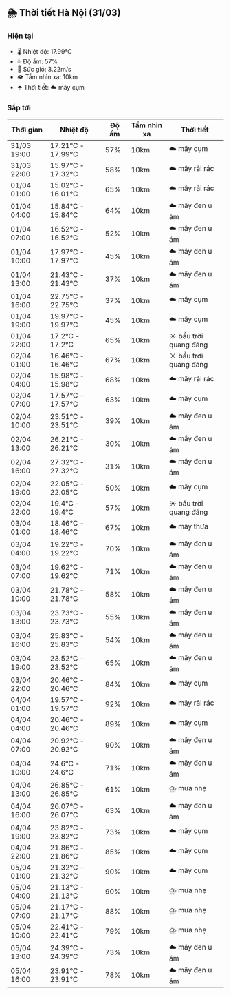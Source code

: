 ## 🌦️ Thời tiết Hà Nội (31/03)

### Hiện tại

- 🌡️ Nhiệt độ: 17.99℃
- 💦 Độ ẩm: 57%
- 💨 Sức gió: 3.22m/s
- 👁️ Tầm nhìn xa: 10km
- ☂️ Thời tiết: ☁️ mây cụm

### Sắp tới

| Thời gian | Nhiệt độ | Độ ẩm | Tầm nhìn xa | Thời tiết |
| --- | --- | --- | --- | --- |
| 31/03 19:00 | 17.21℃ - 17.99℃ | 57% | 10km | ☁️ mây cụm |
| 31/03 22:00 | 15.97℃ - 17.32℃ | 58% | 10km | ☁️ mây rải rác |
| 01/04 01:00 | 15.02℃ - 16.01℃ | 65% | 10km | ☁️ mây rải rác |
| 01/04 04:00 | 15.84℃ - 15.84℃ | 64% | 10km | ☁️ mây đen u ám |
| 01/04 07:00 | 16.52℃ - 16.52℃ | 52% | 10km | ☁️ mây đen u ám |
| 01/04 10:00 | 17.97℃ - 17.97℃ | 45% | 10km | ☁️ mây đen u ám |
| 01/04 13:00 | 21.43℃ - 21.43℃ | 37% | 10km | ☁️ mây đen u ám |
| 01/04 16:00 | 22.75℃ - 22.75℃ | 37% | 10km | ☁️ mây cụm |
| 01/04 19:00 | 19.97℃ - 19.97℃ | 45% | 10km | ☁️ mây cụm |
| 01/04 22:00 | 17.2℃ - 17.2℃ | 65% | 10km | ☀️ bầu trời quang đãng |
| 02/04 01:00 | 16.46℃ - 16.46℃ | 67% | 10km | ☀️ bầu trời quang đãng |
| 02/04 04:00 | 15.98℃ - 15.98℃ | 68% | 10km | ☁️ mây rải rác |
| 02/04 07:00 | 17.57℃ - 17.57℃ | 63% | 10km | ☁️ mây cụm |
| 02/04 10:00 | 23.51℃ - 23.51℃ | 39% | 10km | ☁️ mây đen u ám |
| 02/04 13:00 | 26.21℃ - 26.21℃ | 30% | 10km | ☁️ mây đen u ám |
| 02/04 16:00 | 27.32℃ - 27.32℃ | 31% | 10km | ☁️ mây đen u ám |
| 02/04 19:00 | 22.05℃ - 22.05℃ | 50% | 10km | ☁️ mây cụm |
| 02/04 22:00 | 19.4℃ - 19.4℃ | 57% | 10km | ☀️ bầu trời quang đãng |
| 03/04 01:00 | 18.46℃ - 18.46℃ | 67% | 10km | ☁️ mây thưa |
| 03/04 04:00 | 19.22℃ - 19.22℃ | 70% | 10km | ☁️ mây đen u ám |
| 03/04 07:00 | 19.62℃ - 19.62℃ | 71% | 10km | ☁️ mây đen u ám |
| 03/04 10:00 | 21.78℃ - 21.78℃ | 58% | 10km | ☁️ mây đen u ám |
| 03/04 13:00 | 23.73℃ - 23.73℃ | 55% | 10km | ☁️ mây đen u ám |
| 03/04 16:00 | 25.83℃ - 25.83℃ | 54% | 10km | ☁️ mây đen u ám |
| 03/04 19:00 | 23.52℃ - 23.52℃ | 65% | 10km | ☁️ mây đen u ám |
| 03/04 22:00 | 20.46℃ - 20.46℃ | 84% | 10km | ☁️ mây cụm |
| 04/04 01:00 | 19.57℃ - 19.57℃ | 92% | 10km | ☁️ mây rải rác |
| 04/04 04:00 | 20.46℃ - 20.46℃ | 89% | 10km | ☁️ mây cụm |
| 04/04 07:00 | 20.92℃ - 20.92℃ | 90% | 10km | ☁️ mây đen u ám |
| 04/04 10:00 | 24.6℃ - 24.6℃ | 71% | 10km | ☁️ mây đen u ám |
| 04/04 13:00 | 26.85℃ - 26.85℃ | 61% | 10km | ⛈️ mưa nhẹ |
| 04/04 16:00 | 26.07℃ - 26.07℃ | 63% | 10km | ☁️ mây đen u ám |
| 04/04 19:00 | 23.82℃ - 23.82℃ | 73% | 10km | ☁️ mây cụm |
| 04/04 22:00 | 21.86℃ - 21.86℃ | 85% | 10km | ☁️ mây cụm |
| 05/04 01:00 | 21.32℃ - 21.32℃ | 90% | 10km | ☁️ mây cụm |
| 05/04 04:00 | 21.13℃ - 21.13℃ | 90% | 10km | ⛈️ mưa nhẹ |
| 05/04 07:00 | 21.17℃ - 21.17℃ | 88% | 10km | ⛈️ mưa nhẹ |
| 05/04 10:00 | 22.41℃ - 22.41℃ | 79% | 10km | ⛈️ mưa nhẹ |
| 05/04 13:00 | 24.39℃ - 24.39℃ | 73% | 10km | ☁️ mây đen u ám |
| 05/04 16:00 | 23.91℃ - 23.91℃ | 78% | 10km | ☁️ mây đen u ám |
